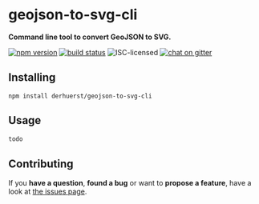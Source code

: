 # geojson-to-svg-cli

**Command line tool to convert GeoJSON to SVG.**

[![npm version](https://img.shields.io/npm/v/geojson-to-svg-cli.svg)](https://www.npmjs.com/package/geojson-to-svg-cli)
[![build status](https://img.shields.io/travis/derhuerst/geojson-to-svg-cli.svg)](https://travis-ci.org/derhuerst/geojson-to-svg-cli)
![ISC-licensed](https://img.shields.io/github/license/derhuerst/geojson-to-svg-cli.svg)
[![chat on gitter](https://badges.gitter.im/derhuerst.svg)](https://gitter.im/derhuerst)


## Installing

```shell
npm install derhuerst/geojson-to-svg-cli
```


## Usage

```js
todo
```


## Contributing

If you **have a question**, **found a bug** or want to **propose a feature**, have a look at [the issues page](https://github.com/derhuerst/geojson-to-svg-cli/issues).
